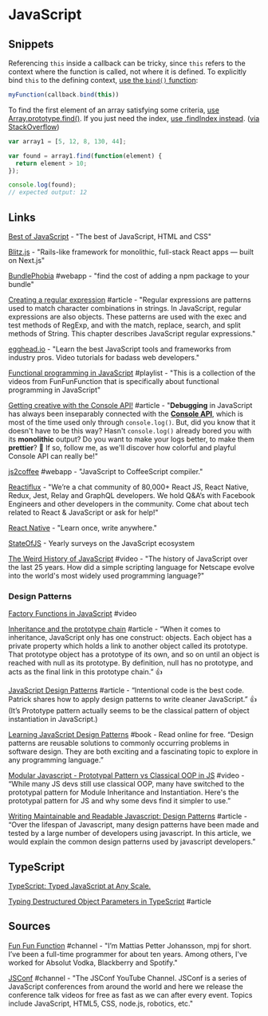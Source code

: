 # JavaScript

## Snippets

Referencing `this` inside a callback can be tricky, since `this` refers to the context where the function is called, not where it is defined. To explicitly bind `this` to the defining context, [use the `bind()` function](https://developer.mozilla.org/en-US/docs/Web/JavaScript/Reference/Global_Objects/Function/bind):

```javascript
myFunction(callback.bind(this))
```

To find the first element of an array satisfying some criteria, [use Array.prototype.find\(\)](https://developer.mozilla.org/en-US/docs/Web/JavaScript/Reference/Global_Objects/Array/find). If you just need the index, [use .findIndex instead](https://developer.mozilla.org/en-US/docs/Web/JavaScript/Reference/Global_Objects/Array/findIndex). \([via StackOverflow](https://stackoverflow.com/a/18520276/937377)\)

```javascript
var array1 = [5, 12, 8, 130, 44];

var found = array1.find(function(element) {
  return element > 10;
});

console.log(found);
// expected output: 12
```

## Links

[Best of JavaScript](https://bestofjs.org/) - "The best of JavaScript, HTML and CSS"

[Blitz.js](https://blitzjs.com/) - "Rails-like framework for monolithic, full-stack React apps — built on Next.js"

[BundlePhobia](https://bundlephobia.com/) \#webapp - "find the cost of adding a npm package to your bundle"

[Creating a regular expression](https://developer.mozilla.org/en-US/docs/Web/JavaScript/Guide/Regular_Expressions) \#article - "Regular expressions are patterns used to match character combinations in strings. In JavaScript, regular expressions are also objects. These patterns are used with the exec and test methods of RegExp, and with the match, replace, search, and split methods of String. This chapter describes JavaScript regular expressions."

[egghead.io](https://egghead.io/) - "Learn the best JavaScript tools and frameworks from industry pros. Video tutorials for badass web developers."

[Functional programming in JavaScript](https://www.youtube.com/playlist?list=PL0zVEGEvSaeEd9hlmCXrk5yUyqUag-n84) \#playlist - "This is a collection of the videos from FunFunFunction that is specifically about functional programming in JavaScript"

[Getting creative with the Console API!](https://areknawo.com/getting-creative-with-the-console-api/) \#article - "**Debugging** in JavaScript has always been inseparably connected with the [**Console API**](https://developer.mozilla.org/en-US/docs/Web/API/Console), which is most of the time used only through `console.log()`. But, did you know that it doesn't have to be this way? Hasn't `console.log()` already bored you with its **monolithic** output? Do you want to make your logs better, to make them **prettier**? 💅 If so, follow me, as we'll discover how colorful and playful Console API can really be!"

[js2coffee](http://js2.coffee/) \#webapp - "JavaScript to CoffeeScript compiler."

[Reactiflux](https://www.reactiflux.com/) - "We’re a chat community of 80,000+ React JS, React Native, Redux, Jest, Relay and GraphQL developers. We hold Q&A’s with Facebook Engineers and other developers in the community. Come chat about tech related to React & JavaScript or ask for help!"

[React Native](https://reactnative.dev/) - "Learn once, write anywhere."

[StateOfJS](https://stateofjs.com/) - Yearly surveys on the JavaScript ecosystem

[The Weird History of JavaScript](https://www.youtube.com/watch?v=Sh6lK57Cuk4&list=PLIilwIraDV2J8hueIWIwvkT3NvfuSChe7&index=3&t=11s) \#video - "The history of JavaScript over the last 25 years. How did a simple scripting language for Netscape evolve into the world's most widely used programming language?"

### **Design Patterns**

[Factory Functions in JavaScript](https://www.youtube.com/watch?v=ImwrezYhw4w&feature=youtu.be) \#video

[Inheritance and the prototype chain](https://developer.mozilla.org/en-US/docs/Web/JavaScript/Inheritance_and_the_prototype_chain) \#article - “When it comes to inheritance, JavaScript only has one construct: objects. Each object has a private property which holds a link to another object called its prototype. That prototype object has a prototype of its own, and so on until an object is reached with null as its prototype. By definition, null has no prototype, and acts as the final link in this prototype chain.” 👍

[JavaScript Design Patterns](https://seesparkbox.com/foundry/javascript_design_patterns) \#article - “Intentional code is the best code. Patrick shares how to apply design patterns to write cleaner JavaScript.” 👍 \(It’s Prototype pattern actually seems to be the classical pattern of object instantiation in JavaScript.\)

[Learning JavaScript Design Patterns](https://addyosmani.com/resources/essentialjsdesignpatterns/book/) \#book - Read online for free. “Design patterns are reusable solutions to commonly occurring problems in software design. They are both exciting and a fascinating topic to explore in any programming language.”

[Modular Javascript - Prototypal Pattern vs Classical OOP in JS](https://www.youtube.com/watch?v=doXpW5AD60Q) \#video - “While many JS devs still use classical OOP, many have switched to the prototypal pattern for Module Inheritance and Instantiation.  Here's the prototypal pattern for JS and why some devs find it simpler to use.”

[Writing Maintainable and Readable Javascript: Design Patterns](https://www.javascriptjanuary.com/blog/writing-maintainable-and-readable-javascript-design-patterns) \#article - “Over the lifespan of Javascript, many design patterns have been made and tested by a large number of developers using javascript. In this article, we would explain the common design patterns used by javascript developers.”

## TypeScript

[TypeScript: Typed JavaScript at Any Scale.](https://www.typescriptlang.org/)

[Typing Destructured Object Parameters in TypeScript](https://mariusschulz.com/blog/typing-destructured-object-parameters-in-typescript) \#article

## Sources

[Fun Fun Function](https://www.youtube.com/channel/UCO1cgjhGzsSYb1rsB4bFe4Q) \#channel - "I’m Mattias Petter Johansson, mpj for short. I’ve been a full-time programmer for about ten years. Among others, I've worked for Absolut Vodka, Blackberry and Spotify."

[JSConf](https://www.youtube.com/channel/UCzoVCacndDCfGDf41P-z0iA) \#channel - "The JSConf YouTube Channel. JSConf is a series of JavaScript conferences from around the world and here we release the conference talk videos for free as fast as we can after every event. Topics include JavaScript, HTML5, CSS, node.js, robotics, etc."

